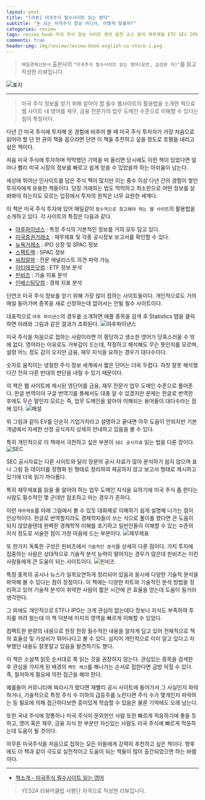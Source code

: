```yaml
---  
layout: post  
title: "[리뷰] 미국주식 필수사이트 읽는 영어"  
subtitle: "돈 되는 미국주식 정보 어디서, 어떻게 찾을까?"  
categories: review  
tags: review book 미국 주식 정보 사이트 영어 원천 소스 용어 재무제표 ETF SEC IPO SPAC 시킹알파 가치평가 시그널 분석    
comments: true  
header-img: img/review/review-book-english-us-stock-1.png
---  
```

  
> `매일경제신문사` 출판사의 `"미국주식 필수사이트 읽는 영어(윤만, 김성완 저)"`를 읽고 작성한 리뷰입니다.  

![표지](https://telegeam.github.io/assets/img/review/review-book-english-us-stock-1.png)  

---

> 미국 주식 정보를 얻기 위해 알아야 할 필수 웹사이트의 활용법을 소개한 책으로 웹 사이트 내 영어를 재무, 금융 전문가의 업무 도메인 수준으로 이해할 수 있다는 점이 특징이다.

다년 간 미국 주식에 투자해 온 경험에 비추어 볼 때 미국 주식 투자자가 가장 처음으로 읽어야 할 단 한 권의 책을 꼽으라면 단연 이 책을 추천하고 싶을 정도로 호평을 내리고 싶은 책이다.

처음 미국 주식에 투자하며 막막했던 기억을 떠 올리면 당시에도 이런 책이 있었다면 얼마나 빨리 미국 시장의 정보를 빠르고 쉽게 얻을 수 있었을까 하는 아쉬움이 남는다. 

세상에 뛰어난 인사이트를 담은 주식 책이 많지만 이는 중수 이상 다년 간의 경험이 쌓인 투자자에게 유용한 책들이다. 당장 거래하는 법도 막막하고 최소한으로 어떤 정보를 살펴봐야 하는지도 모르는 입장에서 투자의 원칙은 너무 요원한 세계다.

이 책은 미국 주식 투자에 있어 매일같이 `필수적으로 참고해야 하는 웹 사이트`의 활용법을 소개하고 있다. 각 사이트의 특징은 다음과 같다.

* [야후파이낸스](https://finance.yahoo.com) : 특정 주식의 기본적인 정보를 거의 모두 담고 있다.   
* [미국증권거래소](https://sec.gov) : 재무제표 및 각종 공시정보 보고서를 확인할 수 있다.  
* [뉴욕거래소](https://nyse.com) : IPO 상장 및 SPAC 정보  
* [스팩트랙](https://spactrack.io) : SPAC 정보  
* [씨킹알파](https://seekingalpha.com) : 전문 애널리스트 의견 파악 가능  
* [이티에프닷컴](https://etf.com) : ETF 정보 분석  
* [핀비즈](https://finviz.com) : 기술 지표 분석  
* [인베스팅닷컴](https://investing.com) : 경제 지표 분석  

단연코 미국 주식 정보를 얻기 위해 가장 많이 접하는 사이트들이다. 개인적으로도 거의 매일 들어가며 종목을 새로 선정하는데 없어서는 안될 필수 사이트이다. 

대표적으로 `야후 파이낸스`의 경우를 소개하면 애플 종목을 검색 후 Statistics 탭을 클릭하면 아래와 그림과 같은 결과가 조회된다. 
![야후파이낸스](https://telegeam.github.io/assets/img/review/review-book-english-us-stock-2.png)  

미국 주식을 처음으로 접하는 사람이라면 이 황당하고 생소한 영어가 당혹스러울 수 밖에 없다. 영어라는 이유로도 거부감이 드는데, 작정하고 해석해도 무슨 뜻인지를 모르며, 설령 어느 정도 감이 오지만 금융, 재무 지식을 요하는 경우가 대다수이다. 

숫자로 움직이는 냉철한 주식 정보 세계에서 짧은 단어는 더욱 두렵다. 자칫 잘못 해석했다간 전혀 다른 반대의 판단을 내릴 수 있기 때문이다. 

이 책은 웹 사이트에 제시된 영단어를 금융, 재무 전문가 업무 도메인 수준으로 풀어준다. 한글 번역이야 구글 번역기를 통해서도 대충 알 수 있겠지만 문제는 한글로 번역한 후에도 무슨 말인지 모르는 즉, 업무 도메인을 알아야 이해되는 용어들이 대다수라는 점에 있다.
![해설](https://telegeam.github.io/assets/img/review/review-book-english-us-stock-3.png)  

위 그림과 같이 EV를 단순히 기업가치라고 설명하고 끝내면 아무 도움이 안되지만 기본 개념에서 자세한 산정 공식까지 상세히 안내하고 있음을 볼 수 있다. 

특히 개인적으로 이 책에서 극찬하고 싶은 부분이 `SEC 공시자료` 읽는 법을 다룬 장이다. 
![SEC](https://telegeam.github.io/assets/img/review/review-book-english-us-stock-4.png)  

SEC 공시자료는 다른 사이트와 달리 장문의 공시 자료가 많아 분석하기 쉽지 않으며 표나 그림 등 데이터를 정형화 된 형태로 정리하여 제공하지 않고 보고서 형태로 제시하고 있기에 더욱 읽기 까다롭다. 

특히 재무제표를 읽을 줄 알아야 하는 업무 도메인 지식을 요하기에 미국 주식 좀 한다는 사람도 필수적인 몇 군데만 참조하고 마는 경우가 흔하다. 

이런 `재무제표`를 아래 그림에서 볼 수 있듯 대화체로 이해하기 쉽게 설명해 나가는 점이 인상적이다. 한글로 번역할지라도 경제학자들이 쓰는 식으로 풀이를 했다면 큰 도움이 되지 않았을텐데 완벽한 경제학적 이해를 포기하고 일반인들이 이해할 수 있는 수준의 지식 정도로 서술한 점이 가장 마음에 드는 부분이다.
![재무제표](https://telegeam.github.io/assets/img/review/review-book-english-us-stock-5.png)  

또 한가지 독톡한 구성은 핀비즈에서 `기술적인 분석`을 상세히 다룬 점이다. 가치 투자에 집중하는 사람은 상대적으로 기술적 분석 능력이 떨어지는 경우가 많은데 핀비즈는 이런 사람들에게 큰 도움이 되는 사이트이다. 
![핀비즈](https://telegeam.github.io/assets/img/review/review-book-english-us-stock-6.png)  

특정 종목의 공시나 뉴스가 일목요연하게 정리되어 있음과 동시에 다양한 기술적 분석을 파악해 볼 수 있다는 점이 장점이다. 이 책에는 다양한 차트와 기술적인 분석 방법을 정리하고 있어 기술적 분석이 취약한 사람이 짧은 시간에 큰 효율을 얻는데 도움이 될거라 생각한다.

그 외에도 개인적으로 ETF나 IPO는 크게 관심이 없는데다 정보나 지식도 부족하여 투자를 꺼려 왔는데 이 책 덕분에 미지의 영역을 빠르게 이해할 수 있었다.

컴팩트한 분량의 내용으로 한장 한장 필수적인 내용을 알차게 담고 있어 전체적으로 책의 효율성 및 가성비가 뛰어나다고 볼 수 있다. 심지어 개인적으로 이미 알고 있다고 자부했던 내용도 잘못알고 있음을 발견하기도 했다. 

이 책은 소설책 읽듯 순서대로 쭉 읽는 것을 권장하지 않는다. 관심있는 종목을 검색한 후 관심을 가지게 된 배경의 `팩트 체크`를 해나가는 순서로 접한다면 금방 익힐 수 있다. 즉, 철저하게 필요에 의한 접근을 해야 한다. 

예를들어 커뮤니티에 찌라시가 떴다면 재빨리 공시 사이트에 들어가서 그 사실인지 파악하거나, 기술적으로 특정 주식 수 이하의 급등주를 노린다면 주식 수가 몇개인지 파악하는 등 필요에 의해 접근하다보면 흥미있게 학습할 수 있음은 물론 기억에도 오래 남는다.

또한 국내 주식에 정통하나 미국 주식이 문외한인 사람 또한 빠르게 적응하기에 좋을 듯 하고, 영어 혹은 재무, 금융 지식 한 부분만 자신있는 사람도 미국 주식에 빠르게 적응하는데 도움이 될 것이다. 

아무튼 미국주식을 처음으로 접하는 모든 이들에게 강력히 추천하고 싶은 책이다. 향후에도 이 책과 같이 극도로 실전적이고 도움이 되는 책들이 많이 출간되었으면 하는 바램이다. 

---

* [책소개 - 미국주식 필수사이트 읽는 영어](http://www.yes24.com/Product/Goods/110039485)

> YES24 리뷰어클럽 서평단 자격으로 작성한 리뷰입니다.
